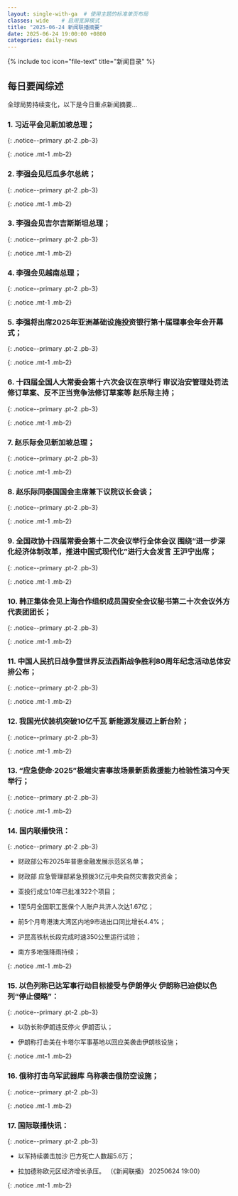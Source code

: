 ```yaml
---
layout: single-with-ga  # 使用主题的标准单页布局
classes: wide    # 启用宽屏模式
title: "2025-06-24 新闻联播摘要"
date: 2025-06-24 19:00:00 +0800
categories: daily-news
---
```


{% include toc icon="file-text" title="新闻目录" %}
   
## 每日要闻综述

全球局势持续变化，以下是今日重点新闻摘要...

### 1. 习近平会见新加坡总理； 

{: .notice--primary .pt-2 .pb-3}

{: .notice .mt-1 .mb-2}

### 2. 李强会见厄瓜多尔总统； 

{: .notice--primary .pt-2 .pb-3}

{: .notice .mt-1 .mb-2}

### 3. 李强会见吉尔吉斯斯坦总理； 

{: .notice--primary .pt-2 .pb-3}

{: .notice .mt-1 .mb-2}

### 4. 李强会见越南总理； 

{: .notice--primary .pt-2 .pb-3}

{: .notice .mt-1 .mb-2}

### 5. 李强将出席2025年亚洲基础设施投资银行第十届理事会年会开幕式； 

{: .notice--primary .pt-2 .pb-3}

{: .notice .mt-1 .mb-2}

### 6. 十四届全国人大常委会第十六次会议在京举行 审议治安管理处罚法修订草案、反不正当竞争法修订草案等 赵乐际主持； 

{: .notice--primary .pt-2 .pb-3}

{: .notice .mt-1 .mb-2}

### 7. 赵乐际会见新加坡总理； 

{: .notice--primary .pt-2 .pb-3}

{: .notice .mt-1 .mb-2}

### 8. 赵乐际同泰国国会主席兼下议院议长会谈； 

{: .notice--primary .pt-2 .pb-3}

{: .notice .mt-1 .mb-2}

### 9. 全国政协十四届常委会第十二次会议举行全体会议 围绕“进一步深化经济体制改革，推进中国式现代化”进行大会发言 王沪宁出席； 

{: .notice--primary .pt-2 .pb-3}

{: .notice .mt-1 .mb-2}

### 10. 韩正集体会见上海合作组织成员国安全会议秘书第二十次会议外方代表团团长； 

{: .notice--primary .pt-2 .pb-3}

{: .notice .mt-1 .mb-2}

### 11. 中国人民抗日战争暨世界反法西斯战争胜利80周年纪念活动总体安排公布； 

{: .notice--primary .pt-2 .pb-3}

{: .notice .mt-1 .mb-2}

### 12. 我国光伏装机突破10亿千瓦 新能源发展迈上新台阶； 

{: .notice--primary .pt-2 .pb-3}

{: .notice .mt-1 .mb-2}

### 13. “应急使命·2025”极端灾害事故场景新质救援能力检验性演习今天举行； 

{: .notice--primary .pt-2 .pb-3}

{: .notice .mt-1 .mb-2}

### 14. 国内联播快讯： 

{: .notice--primary .pt-2 .pb-3}

- 财政部公布2025年普惠金融发展示范区名单；

- 财政部 应急管理部紧急预拨3亿元中央自然灾害救灾资金；

- 亚投行成立10年已批准322个项目；

- 1至5月全国职工医保个人账户共济人次达1.67亿；

- 前5个月粤港澳大湾区内地9市进出口同比增长4.4%；

- 沪昆高铁杭长段完成时速350公里运行试验；

- 南方多地强降雨持续；

{: .notice .mt-1 .mb-2}

### 15. 以色列称已达军事行动目标接受与伊朗停火 伊朗称已迫使以色列“停止侵略”： 

{: .notice--primary .pt-2 .pb-3}

- 以防长称伊朗违反停火 伊朗否认；

- 伊朗称打击美在卡塔尔军事基地以回应美袭击伊朗核设施；

{: .notice .mt-1 .mb-2}

### 16. 俄称打击乌军武器库 乌称袭击俄防空设施； 

{: .notice--primary .pt-2 .pb-3}

{: .notice .mt-1 .mb-2}

### 17. 国际联播快讯： 

{: .notice--primary .pt-2 .pb-3}

- 以军持续袭击加沙 巴方死亡人数超5.6万；

- 拉加德称欧元区经济增长承压。 （《新闻联播》 20250624 19:00）

{: .notice .mt-1 .mb-2}